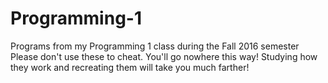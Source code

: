 # Programming-1
Programs from my Programming 1 class during the Fall 2016 semester
Please don't use these to cheat. You'll go nowhere this way! 
Studying how they work and recreating them will take you much farther!
